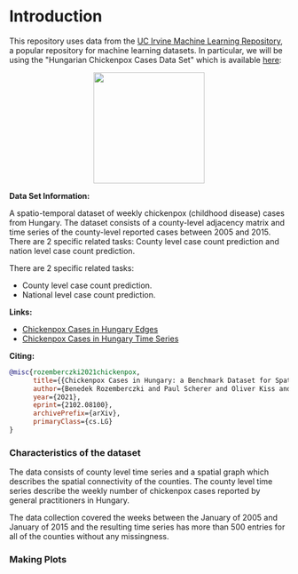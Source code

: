 # Introduction

This repository uses data from the [UC Irvine Machine Learning Repository](http://archive.ics.uci.edu/ml/), a popular repository for machine learning datasets. 
In particular, we will be using the "Hungarian Chickenpox Cases Data Set" which is available [here](http://archive.ics.uci.edu/ml/machine-learning-databases/00580/):

<p align="center">
  <img width="200" src="https://babesabouttown.com/wp-content/uploads/2010/06/chicken-pox-boy.jpg">
</p>

**Data Set Information:**

A spatio-temporal dataset of weekly chickenpox (childhood disease) cases from Hungary. The dataset consists of a county-level adjacency matrix and time series of the county-level reported cases between 2005 and 2015. There are 2 specific related tasks: County level case count prediction and nation level case count prediction.

There are 2 specific related tasks:

- County level case count prediction.
- National level case count prediction.

**Links:**

- [Chickenpox Cases in Hungary Edges](https://graphmining.ai/temporal_datasets/hungary_county_edges.csv)
- [Chickenpox Cases in Hungary Time Series](https://graphmining.ai/temporal_datasets/hungary_chickenpox.csv)


**Citing:**
```bibtex
@misc{rozemberczki2021chickenpox,
      title={{Chickenpox Cases in Hungary: a Benchmark Dataset for Spatiotemporal Signal Processing with Graph Neural Networks}}, 
      author={Benedek Rozemberczki and Paul Scherer and Oliver Kiss and Rik Sarkar and Tamas Ferenci},
      year={2021},
      eprint={2102.08100},
      archivePrefix={arXiv},
      primaryClass={cs.LG}
}
```
### Characteristics of the dataset

The data consists of county level time series and a spatial graph which describes the spatial connectivity of the
counties. The county level time series describe the weekly number of chickenpox cases reported by general practitioners in Hungary.

The data collection covered the weeks between the January of 2005 and January of 2015 and the resulting time series has more than 500 entries for all of the counties without any missingness.


### Making Plots
